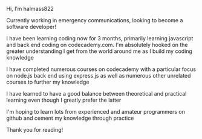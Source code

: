 Hi, I’m halmass822

Currently working in emergency communications, looking to become a software developer!

I have been learning coding now for 3 months, primarily learning javascript and back end coding on codecademy.com.
I'm absolutely hooked on the greater understanding I get from the world around me as I build my coding knowledge

I have completed numerous courses on codecademy with a particular focus on node.js back end using express.js as well as numerous other unrelated courses to further my knowledge

I have learned to have a good balance between theoretical and practical learning even though I greatly prefer the latter

I'm hoping to learn lots from experienced and amateur programmers on github and cement my knowledge through practice

Thank you for reading!
